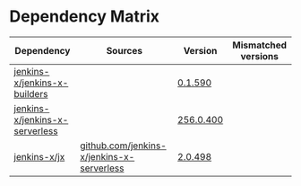 # Dependency Matrix

Dependency | Sources | Version | Mismatched versions
---------- | ------- | ------- | -------------------
[jenkins-x/jenkins-x-builders](https://github.com/jenkins-x/jenkins-x-builders) |  | [0.1.590]() | 
[jenkins-x/jenkins-x-serverless](https://github.com/jenkins-x/jenkins-x-serverless) |  | [256.0.400](https://github.com/jenkins-x/jenkins-x-serverless/releases/tag/v256.0.400) | 
[jenkins-x/jx](https://github.com/jenkins-x/jx) | [github.com/jenkins-x/jenkins-x-serverless](https://github.com/jenkins-x/jenkins-x-serverless) | [2.0.498](https://github.com/jenkins-x/jx/releases/tag/v2.0.498) | 
